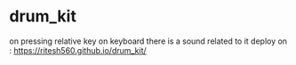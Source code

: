 # drum_kit
on pressing relative key on keyboard there is a sound related to it
deploy on :  https://ritesh560.github.io/drum_kit/
